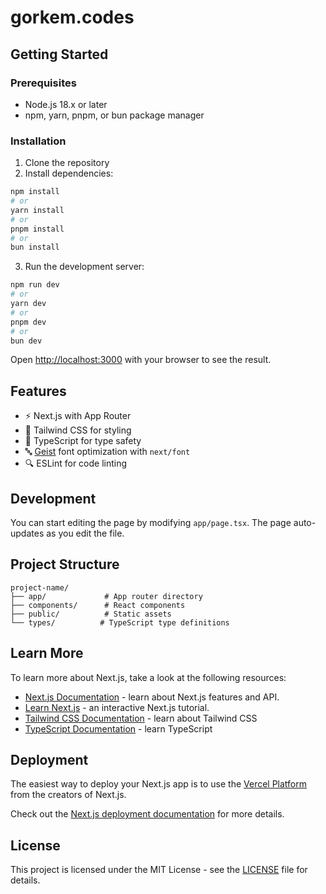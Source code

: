 # gorkem.codes


## Getting Started

### Prerequisites

- Node.js 18.x or later
- npm, yarn, pnpm, or bun package manager

### Installation

1. Clone the repository
2. Install dependencies:

```bash
npm install
# or
yarn install
# or
pnpm install
# or
bun install
```

3. Run the development server:

```bash
npm run dev
# or
yarn dev
# or
pnpm dev
# or
bun dev
```

Open [http://localhost:3000](http://localhost:3000) with your browser to see the result.

## Features

- ⚡️ Next.js with App Router
- 🎨 Tailwind CSS for styling
- 📝 TypeScript for type safety
- 🔤 [Geist](https://vercel.com/font) font optimization with `next/font`
- 🔍 ESLint for code linting

## Development

You can start editing the page by modifying `app/page.tsx`. The page auto-updates as you edit the file.

## Project Structure

```
project-name/
├── app/             # App router directory
├── components/      # React components
├── public/          # Static assets
└── types/          # TypeScript type definitions
```

## Learn More

To learn more about Next.js, take a look at the following resources:

- [Next.js Documentation](https://nextjs.org/docs) - learn about Next.js features and API.
- [Learn Next.js](https://nextjs.org/learn) - an interactive Next.js tutorial.
- [Tailwind CSS Documentation](https://tailwindcss.com/docs) - learn about Tailwind CSS
- [TypeScript Documentation](https://www.typescriptlang.org/docs) - learn TypeScript

## Deployment

The easiest way to deploy your Next.js app is to use the [Vercel Platform](https://vercel.com/new?utm_medium=default-template&filter=next.js&utm_source=create-next-app&utm_campaign=create-next-app-readme) from the creators of Next.js.

Check out the [Next.js deployment documentation](https://nextjs.org/docs/app/building-your-application/deploying) for more details.

## License

This project is licensed under the MIT License - see the [LICENSE](LICENSE) file for details.
